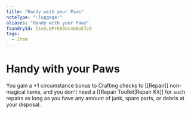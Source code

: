 ```yaml
---
title: "Handy with your Paws"
noteType: ":luggage:"
aliases: "Handy with your Paws"
foundryId: Item.bMrE65Uc4m0oE7z9
tags:
  - Item
---
```


# Handy with your Paws

You gain a +1 circumstance bonus to Crafting checks to [[Repair]] non-magical items, and you don't need a [[Repair Toolkit|Repair Kit]] for such repairs as long as you have any amount of junk, spare parts, or debris at your disposal.
